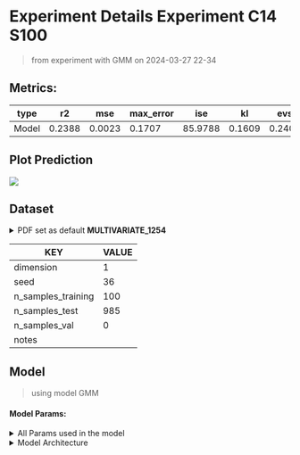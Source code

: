 # Experiment Details Experiment C14 S100
> from experiment with GMM
> on 2024-03-27 22-34
## Metrics:
                                                                   
| type  | r2     | mse    | max_error | ise     | kl     | evs    |
|-------|--------|--------|-----------|---------|--------|--------|
| Model | 0.2388 | 0.0023 | 0.1707    | 85.9788 | 0.1609 | 0.2401 |
                                                                   
## Plot Prediction

<img src="/Users/duccio/Documents/GitHub/Gaussian-Mixture-Neural-Network/script/utils/../../result/GMM/27c117 Experiment C14 
S100/pdf_27c117.png">

## Dataset

<details><summary>PDF set as default <b>MULTIVARIATE_1254</b></summary>

#### Dimension 1
                                      
| type        | rate | weight |      |
|-------------|------|--------|------|
| exponential | 1    | 0.2    |      |
| logistic    | 4    | 0.8    | 0.25 |
| logistic    | 5.5  | 0.7    | 0.3  |
| exponential | -1   | 0.25   | -10  |
                                      
</details>
                              
| KEY                | VALUE |
|--------------------|-------|
| dimension          | 1     |
| seed               | 36    |
| n_samples_training | 100   |
| n_samples_test     | 985   |
| n_samples_val      | 0     |
| notes              |       |
                              
## Model
> using model GMM
#### Model Params:
<details><summary>All Params used in the model </summary>

                            
| KEY          | VALUE     |
|--------------|-----------|
| n_components | 6         |
| n_init       | 41        |
| max_iter     | 203       |
| init_params  | k-means++ |
| random_state | 85        |
                            
</details>

<details><summary>Model Architecture </summary>

GaussianMixture(init_params='k-means++', max_iter=203, n_components=6,
                n_init=41, random_state=85)
</details>


